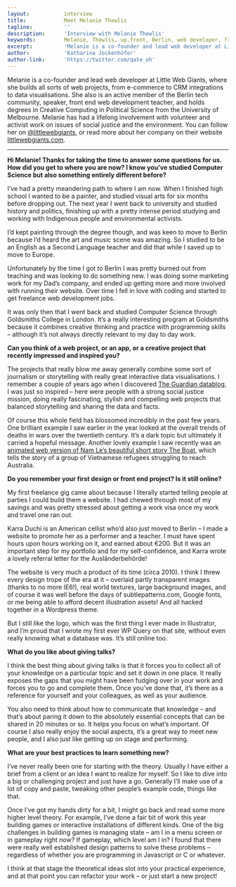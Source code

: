 ```yaml
---
layout:           interview
title:            Meet Melanie Thewlis
tagline:          ''
description:      'Interview with Melanie Thewlis'
keywords:         Melanie, Thewlis, up.front, Berlin, web developer, freelance
excerpt:          'Melanie is a co-founder and lead web developer at Little Web Giants, and is experienced in building all sorts of web projects, from e-commerce to CRM integrations to data visualisations. She is an active member of the Berlin tech community, speaker, front end web development teacher, and holds degrees in Creative Computing in Political Science from the University of Melbourne. Melanie has had a lifelong involvement with volunteer and activist work on issues of social justice and the environment.'
author:           'Katharina Jockenhöfer'
author-link:      'https://twitter.com/qate_oh'
---
```


Melanie is a co-founder and lead web developer at Little Web Giants, where she builds all sorts of web projects, from e-commerce to CRM integrations to data visualisations. She also is an active member of the Berlin tech community, speaker, front end web development teacher, and holds degrees in Creative Computing in Political Science from the University of Melbourne. Melanie has had a lifelong involvement with volunteer and activist work on issues of social justice and the environment. You can follow her on [@littlewebgiants](http://twitter.com/littlewebgiants), or read more about her company on their website [littlewebgiants.com](http://littlewebgiants.com).

<hr>

__Hi Melanie! Thanks for taking the time to answer some questions for us. How did you get to where you are now? I know you’ve studied Computer Science but also something entirely different before?__

I’ve had a pretty meandering path to where I am now. When I finished high school I wanted to be a painter, and studied visual arts for six months before dropping out. The next year I went back to university and studied history and politics, finishing up with a pretty intense period studying and working with Indigenous people and environmental activists.

I’d kept painting through the degree though, and was keen to move to Berlin because I’d heard the art and music scene was amazing. So I studied to be an English as a Second Language teacher and did that while I saved up to move to Europe.

Unfortunately by the time I got to Berlin I was pretty burned out from teaching and was looking to do something new. I was doing some marketing work for my Dad’s company, and ended up getting more and more involved with running their website. Over time I fell in love with coding and started to get freelance web development jobs.

It was only then that I went back and studied Computer Science through Goldsmiths College in London. It’s a really interesting program at Goldsmiths because it combines creative thinking and practice with programming skills – although it’s not always directly relevant to my day to day work.

__Can you think of a web project, or an app, or a creative project that recently impressed and inspired you?__

The projects that really blow me away generally combine some sort of journalism or storytelling with really great interactive data visualisations. I remember a couple of years ago when I discovered [The Guardian datablog](http://www.theguardian.com/data), I was just so inspired – here were people with a strong social justice mission, doing really fascinating, stylish and compelling web projects that balanced storytelling and sharing the data and facts.

Of course this whole field has blossomed incredibly in the past few years. One brilliant example I saw earlier in the year looked at the overall trends of deaths in wars over the twentieth century. It’s a dark topic but ultimately it carried a hopeful message.
Another lovely example I saw recently was an [animated web version of Nam Le’s beautiful short story The Boat](http://www.sbs.com.au/theboat/), which tells the story of a group of Vietnamese refugees struggling to reach Australia.

__Do you remember your first design or front end project? Is it still online?__

My first freelance gig came about because I literally started telling people at parties I could build them a website. I had chewed through most of my savings and was pretty stressed about getting a work visa once my work and travel one ran out.

Karra Duchi is an American cellist who’d also just moved to Berlin – I made a website to promote her as a performer and a teacher. I must have spent hours upon hours working on it, and earned about €200. But it was an important step for my portfolio and for my self-confidence, and Karra wrote a lovely referral letter for the Ausländerbehörde!

The website is very much a product of its time (circa 2010). I think I threw every design trope of the era at it – overlaid partly transparent images (thanks to no more IE6!), real world textures, large background images, and of course it was well before the days of subtlepatterns.com, Google fonts, or me being able to afford decent illustration assets! And all hacked together in a Wordpress theme.

But I still like the logo, which was the first thing I ever made in Illustrator, and I’m proud that I wrote my first ever WP Query on that site, without even really knowing what a database was. It’s still online too.

__What do you like about giving talks?__

I think the best thing about giving talks is that it forces you to collect all of your knowledge on a particular topic and set it down in one place. It really exposes the gaps that you might have been fudging over in your work and forces you to go and complete them. Once you’ve done that, it’s there as a reference for yourself and your colleagues, as well as your audience.

You also need to think about how to communicate that knowledge – and that’s about paring it down to the absolutely essential concepts that can be shared in 20 minutes or so. It helps you focus on what’s important.
Of course I also really enjoy the social aspects, it’s a great way to meet new people, and I also just like getting up on stage and performing.

__What are your best practices to learn something new?__

I’ve never really been one for starting with the theory. Usually I have either a brief from a client or an idea I want to realize for myself. So I like to dive into a big or challenging project and just have a go. Generally I’ll make use of a lot of copy and paste, tweaking other people’s example code, things like that.

Once I’ve got my hands dirty for a bit, I might go back and read some more higher level theory. For example, I’ve done a fair bit of work this year building games or interactive installations of different kinds. One of the big challenges in building games is managing state – am I in a menu screen or in gameplay right now? If gameplay, which level am I in? I found that there were really well established design patterns to solve these problems – regardless of whether you are programming in Javascript or C or whatever.

I think at that stage the theoretical ideas slot into your practical experience, and at that point you can refactor your work – or just start a new project!
